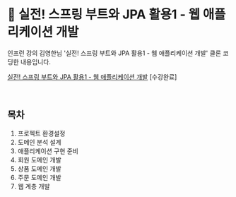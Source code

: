 # 🌱 실전! 스프링 부트와 JPA 활용1 - 웹 애플리케이션 개발

인프런 강의 김영한님 '실전! 스프링 부트와 JPA 활용1 - 웹 애플리케이션 개발' 클론 코딩한 내용입니다.

[실전! 스프링 부트와 JPA 활용1 - 웹 애플리케이션 개발](https://www.inflearn.com/course/%EC%8A%A4%ED%94%84%EB%A7%81%EB%B6%80%ED%8A%B8-JPA-%ED%99%9C%EC%9A%A9-1) [수강완료]

<br>

## 목차
1. 프로젝트 환경설정
2. 도메인 분석 설계
3. 애플리케이션 구현 준비
4. 회원 도메인 개발
5. 상품 도메인 개발
6. 주문 도메인 개발
7. 웹 계층 개발